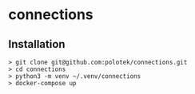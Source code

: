 # connections

## Installation

```
> git clone git@github.com:polotek/connections.git
> cd connections
> python3 -m venv ~/.venv/connections
> docker-compose up
```
